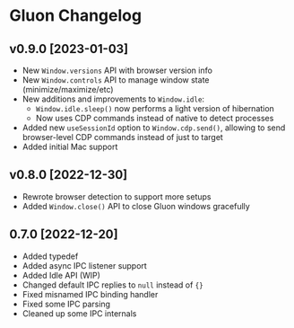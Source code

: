 # Gluon Changelog

## v0.9.0 [2023-01-03]
- New `Window.versions` API with browser version info
- New `Window.controls` API to manage window state (minimize/maximize/etc)
- New additions and improvements to `Window.idle`:
  - `Window.idle.sleep()` now performs a light version of hibernation
  - Now uses CDP commands instead of native to detect processes
- Added new `useSessionId` option to `Window.cdp.send()`, allowing to send browser-level CDP commands instead of just to target
- Added initial Mac support

## v0.8.0 [2022-12-30]
- Rewrote browser detection to support more setups
- Added `Window.close()` API to close Gluon windows gracefully

## 0.7.0 [2022-12-20]
- Added typedef
- Added async IPC listener support
- Added Idle API (WIP)
- Changed default IPC replies to `null` instead of `{}`
- Fixed misnamed IPC binding handler
- Fixed some IPC parsing
- Cleaned up some IPC internals